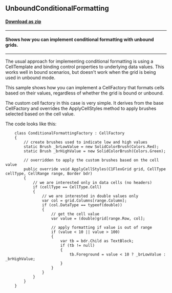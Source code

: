 ## UnboundConditionalFormatting
#### [Download as zip](https://grapecity.github.io/DownGit/#/home?url=https://github.com/GrapeCity/ComponentOne-WPF-Samples/tree/master/NET_4.5.2/C1.WPF.FlexGrid/CS/UnboundConditionalformatting)
____
#### Shows how you can implement conditional formatting with unbound grids.
____
The usual approach for implementing conditional formatting is using a CellTemplate and
binding control properties to underlying data values. This works well in bound scenarios,
but doesn't work when the grid is being used in unbound mode.

This sample shows how you can implement a CellFactory that formats cells based on their
values, regardless of whether the grid is bound or unbound.

The custom cell factory in this case is very simple. It derives from the base CellFactory
and overrides the ApplyCellStyles method to apply brushes selected based on the cell 
value. 

The code looks like this:

```
    class ConditionalFormattingFactory : CellFactory
    {
        // create brushes used to indicate low and high values
        static Brush _brLowValue = new SolidColorBrush(Colors.Red);
        static Brush _brHighValue = new SolidColorBrush(Colors.Green);

        // overridden to apply the custom brushes based on the cell value
        public override void ApplyCellStyles(C1FlexGrid grid, CellType cellType, CellRange range, Border bdr)
        {
            // we are interested only in data cells (no headers)
            if (cellType == CellType.Cell)
            {
                // we are interested in double values only
                var col = grid.Columns[range.Column];
                if (col.DataType == typeof(double))
                {
                    // get the cell value
                    var value = (double)grid[range.Row, col];

                    // apply formatting if value is out of range
                    if (value < 10 || value > 100)
                    {
                        var tb = bdr.Child as TextBlock;
                        if (tb != null)
                        {
                            tb.Foreground = value < 10 ? _brLowValue : _brHighValue;
                        }
                    }
                }
            }
        }
    }
```
